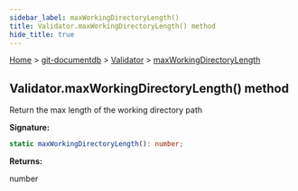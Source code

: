 ```yaml
---
sidebar_label: maxWorkingDirectoryLength()
title: Validator.maxWorkingDirectoryLength() method
hide_title: true
---
```


[Home](./index.md) &gt; [git-documentdb](./git-documentdb.md) &gt; [Validator](./git-documentdb.validator.md) &gt; [maxWorkingDirectoryLength](./git-documentdb.validator.maxworkingdirectorylength.md)

## Validator.maxWorkingDirectoryLength() method

Return the max length of the working directory path

<b>Signature:</b>

```typescript
static maxWorkingDirectoryLength(): number;
```
<b>Returns:</b>

number

